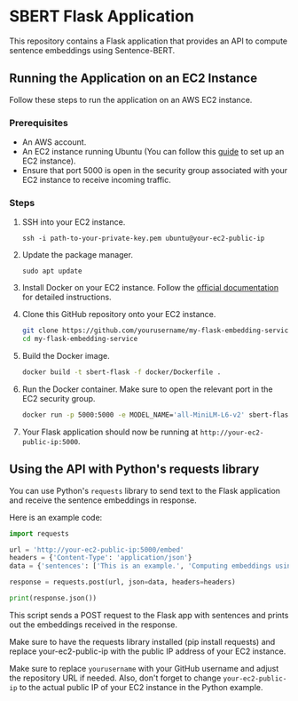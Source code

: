 # SBERT Flask Application

This repository contains a Flask application that provides an API to compute sentence embeddings using Sentence-BERT.

## Running the Application on an EC2 Instance

Follow these steps to run the application on an AWS EC2 instance.

### Prerequisites

- An AWS account.
- An EC2 instance running Ubuntu (You can follow this [guide](https://docs.aws.amazon.com/AWSEC2/latest/UserGuide/launch-basic-instance.html) to set up an EC2 instance).
- Ensure that port 5000 is open in the security group associated with your EC2 instance to receive incoming traffic.

### Steps

1. SSH into your EC2 instance.

    ```
    ssh -i path-to-your-private-key.pem ubuntu@your-ec2-public-ip
    ```

2. Update the package manager.

    ```
    sudo apt update
    ```

3. Install Docker on your EC2 instance. Follow the [official documentation](https://docs.docker.com/engine/install/ubuntu/) for detailed instructions.

4. Clone this GitHub repository onto your EC2 instance.

    ```sh
    git clone https://github.com/yourusername/my-flask-embedding-service.git
    cd my-flask-embedding-service
    ```

5. Build the Docker image.

    ```sh
    docker build -t sbert-flask -f docker/Dockerfile .
    ```

6. Run the Docker container. Make sure to open the relevant port in the EC2 security group.

    ```sh
    docker run -p 5000:5000 -e MODEL_NAME='all-MiniLM-L6-v2' sbert-flask
    ```

7. Your Flask application should now be running at `http://your-ec2-public-ip:5000`.

## Using the API with Python's requests library

You can use Python's `requests` library to send text to the Flask application and receive the sentence embeddings in response.

Here is an example code:

```python
import requests

url = 'http://your-ec2-public-ip:5000/embed'
headers = {'Content-Type': 'application/json'}
data = {'sentences': ['This is an example.', 'Computing embeddings using Flask.']}

response = requests.post(url, json=data, headers=headers)

print(response.json())
```

This script sends a POST request to the Flask app with sentences and prints out the embeddings received in the response.

Make sure to have the requests library installed (pip install requests) and replace your-ec2-public-ip with the public IP address of your EC2 instance.


Make sure to replace `yourusername` with your GitHub username and adjust the repository URL if needed. Also, don't forget to change `your-ec2-public-ip` to the actual public IP of your EC2 instance in the Python example.
